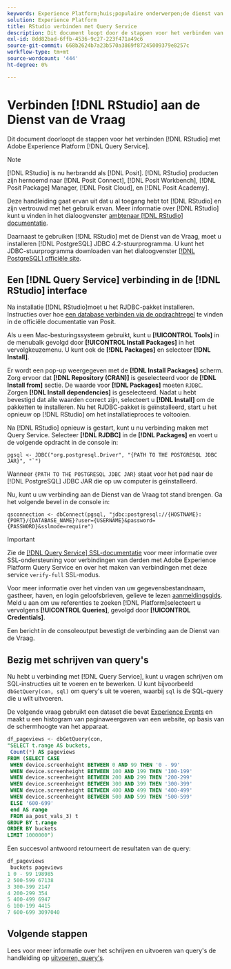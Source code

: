 ```yaml
---
keywords: Experience Platform;huis;populaire onderwerpen;de dienst van de vraag;de vraagdienst;RStudio;rstudio;verbind met de vraagdienst;
solution: Experience Platform
title: RStudio verbinden met Query Service
description: Dit document loopt door de stappen voor het verbinden van R Studio met de Dienst van de Vraag van Adobe Experience Platform.
exl-id: 8dd82bad-6ffb-4536-9c27-223f471a49c6
source-git-commit: 668b2624b7a23b570a3869f87245009379e8257c
workflow-type: tm+mt
source-wordcount: '444'
ht-degree: 0%

---
```


# Verbinden [!DNL RStudio] aan de Dienst van de Vraag

Dit document doorloopt de stappen voor het verbinden [!DNL RStudio] met Adobe Experience Platform [!DNL Query Service].

>[!NOTE]
>
> [!DNL RStudio] is nu herbrandd als [!DNL Posit]. [!DNL RStudio] producten zijn hernoemd naar [!DNL Posit Connect], [!DNL Posit Workbench], [!DNL Posit Package] Manager, [!DNL Posit Cloud], en [!DNL Posit Academy].
>
> Deze handleiding gaat ervan uit dat u al toegang hebt tot [!DNL RStudio] en zijn vertrouwd met het gebruik ervan. Meer informatie over [!DNL RStudio] kunt u vinden in het dialoogvenster [ambtenaar [!DNL RStudio] documentatie](https://rstudio.com/products/rstudio/).
> 
> Daarnaast te gebruiken [!DNL RStudio] met de Dienst van de Vraag, moet u installeren [!DNL PostgreSQL] JDBC 4.2-stuurprogramma. U kunt het JDBC-stuurprogramma downloaden van het dialoogvenster [[!DNL PostgreSQL] officiële site](https://jdbc.postgresql.org/download/).

## Een [!DNL Query Service] verbinding in de [!DNL RStudio] interface

Na installatie [!DNL RStudio]moet u het RJDBC-pakket installeren. Instructies over hoe [een database verbinden via de opdrachtregel](https://solutions.posit.co/connections/db/best-practices/drivers/#connecting-to-a-database-in-r) te vinden in de officiële documentatie van Posit.

Als u een Mac-besturingssysteem gebruikt, kunt u **[!UICONTROL Tools]** in de menubalk gevolgd door **[!UICONTROL Install Packages]** in het vervolgkeuzemenu. U kunt ook de **[!DNL Packages]** en selecteer **[!DNL Install]**.

Er wordt een pop-up weergegeven met de **[!DNL Install Packages]** scherm. Zorg ervoor dat **[!DNL Repository (CRAN)]** is geselecteerd voor de **[!DNL Install from]** sectie. De waarde voor **[!DNL Packages]** moeten `RJDBC`. Zorgen **[!DNL Install dependencies]** is geselecteerd. Nadat u hebt bevestigd dat alle waarden correct zijn, selecteert u **[!DNL Install]** om de pakketten te installeren. Nu het RJDBC-pakket is geïnstalleerd, start u het opnieuw op [!DNL RStudio] om het installatieproces te voltooien.

Na [!DNL RStudio] opnieuw is gestart, kunt u nu verbinding maken met Query Service. Selecteer **[!DNL RJDBC]** in de **[!DNL Packages]** en voert u de volgende opdracht in de console in:

```console
pgsql <- JDBC("org.postgresql.Driver", "{PATH TO THE POSTGRESQL JDBC JAR}", "`")
```

Wanneer `{PATH TO THE POSTGRESQL JDBC JAR}` staat voor het pad naar de [!DNL PostgreSQL] JDBC JAR die op uw computer is geïnstalleerd.

Nu, kunt u uw verbinding aan de Dienst van de Vraag tot stand brengen. Ga het volgende bevel in de console in:

```console
qsconnection <- dbConnect(pgsql, "jdbc:postgresql://{HOSTNAME}:{PORT}/{DATABASE_NAME}?user={USERNAME}&password={PASSWORD}&sslmode=require")
```

>[!IMPORTANT]
>
>Zie de [[!DNL Query Service] SSL-documentatie](./ssl-modes.md) voor meer informatie over SSL-ondersteuning voor verbindingen van derden met Adobe Experience Platform Query Service en over het maken van verbindingen met deze service `verify-full` SSL-modus.

Voor meer informatie over het vinden van uw gegevensbestandnaam, gastheer, haven, en login geloofsbrieven, gelieve te lezen [aanmeldingsgids](../ui/credentials.md). Meld u aan om uw referenties te zoeken [!DNL Platform]selecteert u vervolgens **[!UICONTROL Queries]**, gevolgd door **[!UICONTROL Credentials]**.

Een bericht in de consoleoutput bevestigt de verbinding aan de Dienst van de Vraag.

## Bezig met schrijven van query&#39;s

Nu hebt u verbinding met [!DNL Query Service], kunt u vragen schrijven om SQL-instructies uit te voeren en te bewerken. U kunt bijvoorbeeld `dbGetQuery(con, sql)` om query&#39;s uit te voeren, waarbij `sql` is de SQL-query die u wilt uitvoeren.

De volgende vraag gebruikt een dataset die bevat [Experience Events](../../xdm/classes/experienceevent.md) en maakt u een histogram van paginaweergaven van een website, op basis van de schermhoogte van het apparaat.

```sql
df_pageviews <- dbGetQuery(con,
"SELECT t.range AS buckets, 
 Count(*) AS pageviews 
FROM (SELECT CASE 
 WHEN device.screenheight BETWEEN 0 AND 99 THEN '0 - 99' 
 WHEN device.screenheight BETWEEN 100 AND 199 THEN '100-199' 
 WHEN device.screenheight BETWEEN 200 AND 299 THEN '200-299' 
 WHEN device.screenheight BETWEEN 300 AND 399 THEN '300-399' 
 WHEN device.screenheight BETWEEN 400 AND 499 THEN '400-499' 
 WHEN device.screenheight BETWEEN 500 AND 599 THEN '500-599' 
 ELSE '600-699' 
 end AS range 
 FROM aa_post_vals_3) t 
GROUP BY t.range 
ORDER BY buckets 
LIMIT 1000000")
```

Een succesvol antwoord retourneert de resultaten van de query:

```r
df_pageviews
 buckets pageviews
1 0 - 99 198985
2 500-599 67138
3 300-399 2147
4 200-299 354
5 400-499 6947
6 100-199 4415
7 600-699 3097040
```

## Volgende stappen

Lees voor meer informatie over het schrijven en uitvoeren van query&#39;s de handleiding op [uitvoeren, query&#39;s](../best-practices/writing-queries.md).
